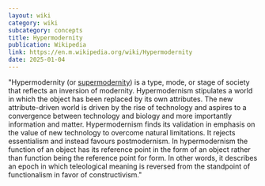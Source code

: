 ```yaml
---
layout: wiki
category: wiki
subcategory: concepts
title: Hypermodernity
publication: Wikipedia
link: https://en.m.wikipedia.org/wiki/Hypermodernity
date: 2025-01-04
---
```


"Hypermodernity (or [supermodernity](/supermodernity/)) is a type, mode, or stage of society that reflects an inversion of modernity. Hypermodernism stipulates a world in which the object has been replaced by its own attributes. The new attribute-driven world is driven by the rise of technology and aspires to a convergence between technology and biology and more importantly information and matter. Hypermodernism finds its validation in emphasis on the value of new technology to overcome natural limitations. It rejects essentialism and instead favours postmodernism. In hypermodernism the function of an object has its reference point in the form of an object rather than function being the reference point for form. In other words, it describes an epoch in which teleological meaning is reversed from the standpoint of functionalism in favor of constructivism."
